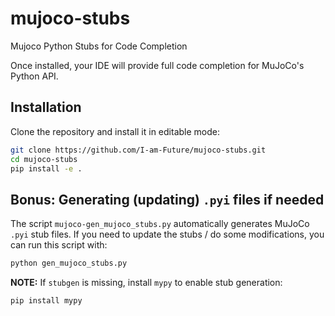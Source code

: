 # mujoco-stubs
Mujoco Python Stubs for Code Completion

Once installed, your IDE will provide full code completion for MuJoCo's Python API.

## Installation

Clone the repository and install it in editable mode:

```bash
git clone https://github.com/I-am-Future/mujoco-stubs.git
cd mujoco-stubs
pip install -e .
```

## Bonus: Generating (updating) `.pyi` files if needed

The script `mujoco-gen_mujoco_stubs.py` automatically generates MuJoCo `.pyi` stub files. If you need to update the stubs / do some modifications, you can run this script with:

```bash
python gen_mujoco_stubs.py
```

**NOTE:** If `stubgen` is missing, install `mypy` to enable stub generation:

```bash
pip install mypy
```
